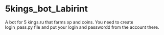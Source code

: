# 5kings_bot_Labirint
A bot for 5 kings.ru that farms xp and coins.
You need to create login_pass.py file and put your login and passwordd from the account there.
